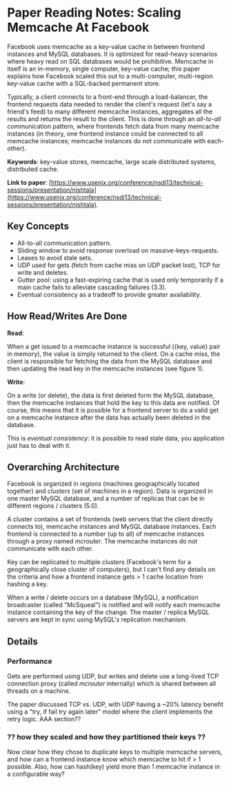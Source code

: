 
# Paper Reading Notes: Scaling Memcache At Facebook

Facebook uses memcache as a key-value cache in between frontend instances and MySQL databases. It is optimized for read-heavy scenarios where heavy read on SQL databases would be prohibitive. Memcache in itself is an in-memory, single computer, key-value cache; this paper explains how Facebook scaled this out to a multi-computer, multi-region key-value cache with a SQL-backed permanent store.

Typically, a client connects to a front-end through a load-balancer, the frontend requests data needed to render the client's request (let's say a friend's feed) to many different memcache instances, aggregates all the results and returns the result to the client. This is done through an _all-to-all_ communication pattern, where frontends fetch data from many memcache instances (in theory, one frontend instance could be connected to all memcache instances; memcache instances do not communicate with each-other). 

**Keywords**: key-value stores, memcache, large scale distributed systems, distributed cache.

**Link to paper**: [https://www.usenix.org/conference/nsdi13/technical-sessions/presentation/nishtala](https://www.usenix.org/conference/nsdi13/technical-sessions/presentation/nishtala).

## Key Concepts

- All-to-all communication pattern.
- Sliding window to avoid response overload on massive-keys-requests.
- Leases to avoid stale sets.
- UDP used for gets (fetch from cache miss on UDP packet lost), TCP for write and deletes.
- Gutter pool: using a fast-expiring cache that is used only temporarily if a main cache fails to alleviate cascading failures (3.3).
- Eventual consistency as a tradeoff to provide greater availability.

## How Read/Writes Are Done

**Read**:

When a get issued to a memcache instance is successful ({key, value} pair in memory), the value is simply returned to the client. On a cache miss, the client is responsible for fetching the data from the MySQL database and then updating the read key in the memcache instances (see figure 1).

**Write**:

On a write (or delete), the data is first deleted form the MySQL database, then the memcache instances that hold the key to this data are notified. Of course, this means that it is possible for a frontend server to do a valid get on a memcache instance after the data has actually been deleted in the database.

This is _eventual consistency_: it is possible to read stale data, you application just has to deal with it.

## Overarching Architecture

Facebook is organized in _regions_ (machines geographically located together) and _clusters_ (set of machines in a region). Data is organized in one master MySQL database, and a number of replicas that can be in different regions / clusters (5.0).

A cluster contains a set of frontends (web servers that the client directly connects to), memcache instances and MySQL database instances. Each frontend is connected to a number (up to all) of memcache instances through a proxy named _mcrouter_. The memcache instances do not communicate with each other.

Key can be replicated to multiple _clusters_ (Facebook's term for a geographically close cluster of computers), but I can't find any details on the criteria and how a frontend instance gets > 1 cache location from hashing a key.

When a write / delete occurs on a database (MySQL), a notification broadcaster (called "McSqueal") is notified and will notify each memcache instance containing the key of the change. The master / replica MySQL servers are kept in sync using MySQL's replication mechanism.

## Details

### Performance

Gets are performed using UDP, but writes and delete use a long-lived TCP connection proxy (called _mcrouter_ internally) which is shared between all threads on a machine.

The paper discussed TCP vs. UDP, with UDP having a ~20% latency benefit using a "try, if fail try again later" model where the client implements the retry logic. AAA section??

### ?? how they scaled and how they partitioned their keys ??

Now clear how they chose to duplicate keys to multiple memcache servers, and how can a frontend instance know which memcache to hit if > 1 possible. Also, how can hash(key) yield more than 1 memcache instance in a configurable way?





